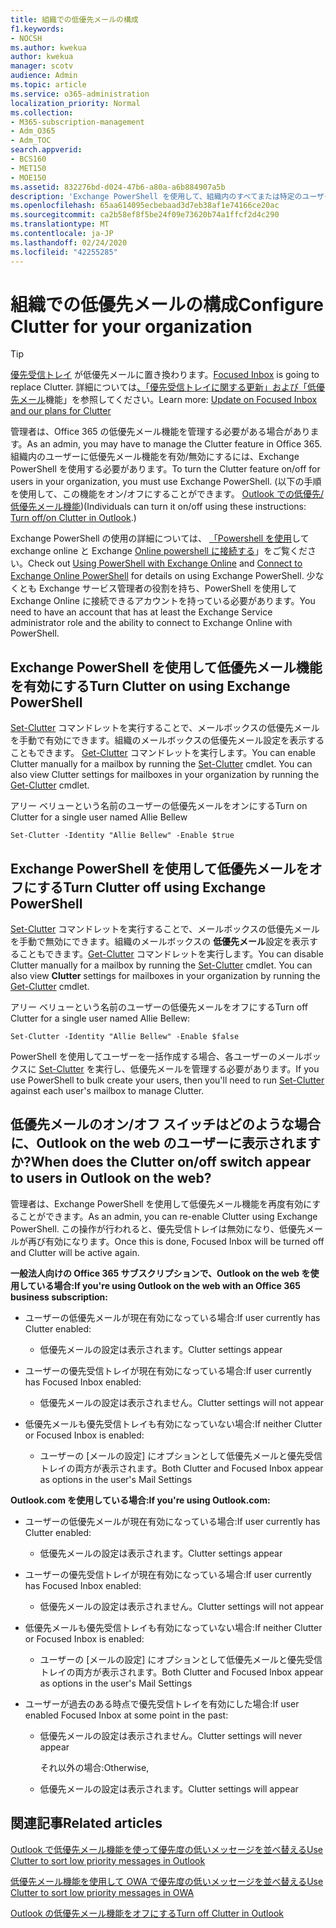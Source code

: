 ```yaml
---
title: 組織での低優先メールの構成
f1.keywords:
- NOCSH
ms.author: kwekua
author: kwekua
manager: scotv
audience: Admin
ms.topic: article
ms.service: o365-administration
localization_priority: Normal
ms.collection:
- M365-subscription-management
- Adm_O365
- Adm_TOC
search.appverid:
- BCS160
- MET150
- MOE150
ms.assetid: 832276bd-d024-47b6-a80a-a6b884907a5b
description: 'Exchange PowerShell を使用して、組織内のすべてまたは特定のユーザーの低優先メール機能を有効または無効にする方法について説明します。 '
ms.openlocfilehash: 65aa614095ecbebaad3d7eb38af1e74166ce20ac
ms.sourcegitcommit: ca2b58ef8f5be24f09e73620b74a1ffcf2d4c290
ms.translationtype: MT
ms.contentlocale: ja-JP
ms.lasthandoff: 02/24/2020
ms.locfileid: "42255285"
---
```

# <a name="configure-clutter-for-your-organization"></a><span data-ttu-id="05e3f-103">組織での低優先メールの構成</span><span class="sxs-lookup"><span data-stu-id="05e3f-103">Configure Clutter for your organization</span></span>

> [!TIP]
> <span data-ttu-id="05e3f-104">[優先受信トレイ](../setup/configure-focused-inbox.md) が低優先メールに置き換わります。</span><span class="sxs-lookup"><span data-stu-id="05e3f-104">[Focused Inbox](../setup/configure-focused-inbox.md) is going to replace Clutter.</span></span> <span data-ttu-id="05e3f-105">詳細については[、「優先受信トレイに関する更新」および「低優先メール](https://techcommunity.microsoft.com/t5/Outlook-Blog/Update-on-Focused-Inbox-and-our-plans-for-Clutter/ba-p/136448)機能」を参照してください。</span><span class="sxs-lookup"><span data-stu-id="05e3f-105">Learn more: [Update on Focused Inbox and our plans for Clutter](https://techcommunity.microsoft.com/t5/Outlook-Blog/Update-on-Focused-Inbox-and-our-plans-for-Clutter/ba-p/136448)</span></span>
  
<span data-ttu-id="05e3f-106">管理者は、Office 365 の低優先メール機能を管理する必要がある場合があります。</span><span class="sxs-lookup"><span data-stu-id="05e3f-106">As an admin, you may have to manage the Clutter feature in Office 365.</span></span> <span data-ttu-id="05e3f-107">組織内のユーザーに低優先メール機能を有効/無効にするには、Exchange PowerShell を使用する必要があります。</span><span class="sxs-lookup"><span data-stu-id="05e3f-107">To turn the Clutter feature on/off for users in your organization, you must use Exchange PowerShell.</span></span> <span data-ttu-id="05e3f-108">(以下の手順を使用して、この機能をオン/オフにすることができます。 [Outlook での低優先/低優先メール機能](https://support.office.com/article/a9c72a77-1bc4-40e6-ba6d-103c1d1aba4c.aspx))</span><span class="sxs-lookup"><span data-stu-id="05e3f-108">(Individuals can turn it on/off using these instructions: [Turn off/on Clutter in Outlook](https://support.office.com/article/a9c72a77-1bc4-40e6-ba6d-103c1d1aba4c.aspx).)</span></span> 
  
<span data-ttu-id="05e3f-109">Exchange PowerShell の使用の詳細については、 [「Powershell を使用](https://go.microsoft.com/fwlink/?LinkID=402831)して exchange online と Exchange [Online powershell に接続する](https://go.microsoft.com/fwlink/?LinkID=722415)」をご覧ください。</span><span class="sxs-lookup"><span data-stu-id="05e3f-109">Check out [Using PowerShell with Exchange Online](https://go.microsoft.com/fwlink/?LinkID=402831) and [Connect to Exchange Online PowerShell](https://go.microsoft.com/fwlink/?LinkID=722415) for details on using Exchange PowerShell.</span></span> <span data-ttu-id="05e3f-110">少なくとも Exchange サービス管理者の役割を持ち、PowerShell を使用して Exchange Online に接続できるアカウントを持っている必要があります。</span><span class="sxs-lookup"><span data-stu-id="05e3f-110">You need to have an account that has at least the Exchange Service administrator role and the ability to connect to Exchange Online with PowerShell.</span></span> 
  
## <a name="turn-clutter-on-using-exchange-powershell"></a><span data-ttu-id="05e3f-111">Exchange PowerShell を使用して低優先メール機能を有効にする</span><span class="sxs-lookup"><span data-stu-id="05e3f-111">Turn Clutter on using Exchange PowerShell</span></span>

<span data-ttu-id="05e3f-p104">[Set-Clutter](https://go.microsoft.com/fwlink/?LinkID=834446) コマンドレットを実行することで、メールボックスの低優先メールを手動で有効にできます。組織のメールボックスの低優先メール設定を表示することもできます。 [Get-Clutter](https://go.microsoft.com/fwlink/?LinkID=834759) コマンドレットを実行します。</span><span class="sxs-lookup"><span data-stu-id="05e3f-p104">You can enable Clutter manually for a mailbox by running the [Set-Clutter](https://go.microsoft.com/fwlink/?LinkID=834446) cmdlet. You can also view Clutter settings for mailboxes in your organization by running the [Get-Clutter](https://go.microsoft.com/fwlink/?LinkID=834759) cmdlet.</span></span> 
  
<span data-ttu-id="05e3f-114">アリー ベリューという名前のユーザーの低優先メールをオンにする</span><span class="sxs-lookup"><span data-stu-id="05e3f-114">Turn on Clutter for a single user named Allie Bellew</span></span>
    
`Set-Clutter -Identity "Allie Bellew" -Enable $true`


## <a name="turn-clutter-off-using-exchange-powershell"></a><span data-ttu-id="05e3f-115">Exchange PowerShell を使用して低優先メールをオフにする</span><span class="sxs-lookup"><span data-stu-id="05e3f-115">Turn Clutter off using Exchange PowerShell</span></span>

<span data-ttu-id="05e3f-p105">[Set-Clutter](https://go.microsoft.com/fwlink/?LinkID=834446) コマンドレットを実行することで、メールボックスの低優先メールを手動で無効にできます。組織のメールボックスの **低優先メール**設定を表示することもできます。[Get-Clutter](https://go.microsoft.com/fwlink/?LinkID=834759) コマンドレットを実行します。</span><span class="sxs-lookup"><span data-stu-id="05e3f-p105">You can disable Clutter manually for a mailbox by running the [Set-Clutter](https://go.microsoft.com/fwlink/?LinkID=834446) cmdlet. You can also view **Clutter** settings for mailboxes in your organization by running the [Get-Clutter](https://go.microsoft.com/fwlink/?LinkID=834759) cmdlet.</span></span> 
  
<span data-ttu-id="05e3f-118">アリー ベリューという名前のユーザーの低優先メールをオフにする</span><span class="sxs-lookup"><span data-stu-id="05e3f-118">Turn off Clutter for a single user named Allie Bellew:</span></span>
    
`Set-Clutter -Identity "Allie Bellew" -Enable $false`

<span data-ttu-id="05e3f-119">PowerShell を使用してユーザーを一括作成する場合、各ユーザーのメールボックスに [Set-Clutter](https://go.microsoft.com/fwlink/?LinkID=834446) を実行し、低優先メールを管理する必要があります。</span><span class="sxs-lookup"><span data-stu-id="05e3f-119">If you use PowerShell to bulk create your users, then you'll need to run [Set-Clutter](https://go.microsoft.com/fwlink/?LinkID=834446) against each user's mailbox to manage Clutter.</span></span> 
  
## <a name="when-does-the-clutter-onoff-switch-appear-to-users-in-outlook-on-the-web"></a><span data-ttu-id="05e3f-120">低優先メールのオン/オフ スイッチはどのような場合に、Outlook on the web のユーザーに表示されますか?</span><span class="sxs-lookup"><span data-stu-id="05e3f-120">When does the Clutter on/off switch appear to users in Outlook on the web?</span></span>
<span data-ttu-id="05e3f-121"><a name="bkmk_onoff"> </a></span><span class="sxs-lookup"><span data-stu-id="05e3f-121"><a name="bkmk_onoff"> </a></span></span>

<span data-ttu-id="05e3f-122">管理者は、Exchange PowerShell を使用して低優先メール機能を再度有効にすることができます。</span><span class="sxs-lookup"><span data-stu-id="05e3f-122">As an admin, you can re-enable Clutter using Exchange PowerShell.</span></span> <span data-ttu-id="05e3f-123">この操作が行われると、優先受信トレイは無効になり、低優先メールが再び有効になります。</span><span class="sxs-lookup"><span data-stu-id="05e3f-123">Once this is done, Focused Inbox will be turned off and Clutter will be active again.</span></span> 
  
 <span data-ttu-id="05e3f-124">**一般法人向けの Office 365 サブスクリプションで、Outlook on the web を使用している場合:**</span><span class="sxs-lookup"><span data-stu-id="05e3f-124">**If you're using Outlook on the web with an Office 365 business subscription:**</span></span>
  
- <span data-ttu-id="05e3f-125">ユーザーの低優先メールが現在有効になっている場合:</span><span class="sxs-lookup"><span data-stu-id="05e3f-125">If user currently has Clutter enabled:</span></span> 
    
  - <span data-ttu-id="05e3f-126">低優先メールの設定は表示されます。</span><span class="sxs-lookup"><span data-stu-id="05e3f-126">Clutter settings appear</span></span>
    
- <span data-ttu-id="05e3f-127">ユーザーの優先受信トレイが現在有効になっている場合:</span><span class="sxs-lookup"><span data-stu-id="05e3f-127">If user currently has Focused Inbox enabled:</span></span> 
    
  - <span data-ttu-id="05e3f-128">低優先メールの設定は表示されません。</span><span class="sxs-lookup"><span data-stu-id="05e3f-128">Clutter settings will not appear</span></span>
    
- <span data-ttu-id="05e3f-129">低優先メールも優先受信トレイも有効になっていない場合:</span><span class="sxs-lookup"><span data-stu-id="05e3f-129">If neither Clutter or Focused Inbox is enabled:</span></span> 
    
  - <span data-ttu-id="05e3f-130">ユーザーの [メールの設定] にオプションとして低優先メールと優先受信トレイの両方が表示されます。</span><span class="sxs-lookup"><span data-stu-id="05e3f-130">Both Clutter and Focused Inbox appear as options in the user's Mail Settings</span></span>
    
 <span data-ttu-id="05e3f-131">**Outlook.com を使用している場合:**</span><span class="sxs-lookup"><span data-stu-id="05e3f-131">**If you're using Outlook.com:**</span></span>
  
- <span data-ttu-id="05e3f-132">ユーザーの低優先メールが現在有効になっている場合:</span><span class="sxs-lookup"><span data-stu-id="05e3f-132">If user currently has Clutter enabled:</span></span> 
    
  - <span data-ttu-id="05e3f-133">低優先メールの設定は表示されます。</span><span class="sxs-lookup"><span data-stu-id="05e3f-133">Clutter settings appear</span></span>
    
- <span data-ttu-id="05e3f-134">ユーザーの優先受信トレイが現在有効になっている場合:</span><span class="sxs-lookup"><span data-stu-id="05e3f-134">If user currently has Focused Inbox enabled:</span></span> 
    
  - <span data-ttu-id="05e3f-135">低優先メールの設定は表示されません。</span><span class="sxs-lookup"><span data-stu-id="05e3f-135">Clutter settings will not appear</span></span>
    
- <span data-ttu-id="05e3f-136">低優先メールも優先受信トレイも有効になっていない場合:</span><span class="sxs-lookup"><span data-stu-id="05e3f-136">If neither Clutter or Focused Inbox is enabled:</span></span> 
    
  - <span data-ttu-id="05e3f-137">ユーザーの [メールの設定] にオプションとして低優先メールと優先受信トレイの両方が表示されます。</span><span class="sxs-lookup"><span data-stu-id="05e3f-137">Both Clutter and Focused Inbox appear as options in the user's Mail Settings</span></span>
    
- <span data-ttu-id="05e3f-138">ユーザーが過去のある時点で優先受信トレイを有効にした場合:</span><span class="sxs-lookup"><span data-stu-id="05e3f-138">If user enabled Focused Inbox at some point in the past:</span></span>
    
  - <span data-ttu-id="05e3f-139">低優先メールの設定は表示されません。</span><span class="sxs-lookup"><span data-stu-id="05e3f-139">Clutter settings will never appear</span></span>
    
    <span data-ttu-id="05e3f-140">それ以外の場合:</span><span class="sxs-lookup"><span data-stu-id="05e3f-140">Otherwise,</span></span> 
    
  - <span data-ttu-id="05e3f-141">低優先メールの設定は表示されます。</span><span class="sxs-lookup"><span data-stu-id="05e3f-141">Clutter settings will appear</span></span>
    
## <a name="related-articles"></a><span data-ttu-id="05e3f-142">関連記事</span><span class="sxs-lookup"><span data-stu-id="05e3f-142">Related articles</span></span>
<span data-ttu-id="05e3f-143"><a name="bkmk_onoff"> </a></span><span class="sxs-lookup"><span data-stu-id="05e3f-143"><a name="bkmk_onoff"> </a></span></span>

[<span data-ttu-id="05e3f-144">Outlook で低優先メール機能を使って優先度の低いメッセージを並べ替える</span><span class="sxs-lookup"><span data-stu-id="05e3f-144">Use Clutter to sort low priority messages in Outlook</span></span>](https://support.office.com/article/7755ebf5-4585-469b-b1ab-8b12425c6b6b.aspx)
    
[<span data-ttu-id="05e3f-145">低優先メール機能を使用して OWA で優先度の低いメッセージを並べ替える</span><span class="sxs-lookup"><span data-stu-id="05e3f-145">Use Clutter to sort low priority messages in OWA</span></span>](https://support.office.com/article/fe4d64ca-bf73-48f1-91b4-9a659e008bce.aspx)
    
[<span data-ttu-id="05e3f-146">Outlook の低優先メール機能をオフにする</span><span class="sxs-lookup"><span data-stu-id="05e3f-146">Turn off Clutter in Outlook</span></span>](https://support.office.com/article/a9c72a77-1bc4-40e6-ba6d-103c1d1aba4c.aspx)
    

